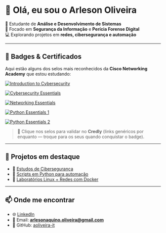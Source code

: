 # 👋 Olá, eu sou o Arleson Oliveira  

🎯 Estudante de **Análise e Desenvolvimento de Sistemas**  
🔐 Focado em **Segurança da Informação** e **Perícia Forense Digital**  
💻 Explorando projetos em **redes, cibersegurança e automação**  

---

## 🚀 Badges & Certificados

Aqui estão alguns dos selos mais reconhecidos da **Cisco Networking Academy** que estou estudando:

[![Introduction to Cybersecurity](https://images.credly.com/size/110x110/images/0b3d3f77-0707-4f50-9ab6-1c06d1c07a1e/Cisco_Introduction_to_Cybersecurity.png)](https://www.credly.com/org/cisco/badge/introduction-to-cybersecurity)

[![Cybersecurity Essentials](https://images.credly.com/size/110x110/images/af8c6c47-2e37-4082-b9a9-3bb0f7afaf82/Cisco_Cybersecurity_Essentials.png)](https://www.credly.com/org/cisco/badge/cybersecurity-essentials)

[![Networking Essentials](https://images.credly.com/size/110x110/images/5bdd6a39-3e03-4444-9510-ecff80c9ce79/image.png)](https://www.credly.com/badges/9ab74dba-2485-4018-9d1a-ef263496a3cc/public_url)

[![Python Essentials 1](https://images.credly.com/size/110x110/images/3065563d-f6fe-4e63-a5f3-918c8f3f6ce2/Cisco_Python_Essentials_1.png)](https://www.credly.com/org/cisco/badge/python-essentials-1)

[![Python Essentials 2](https://images.credly.com/size/110x110/images/cf5f3c07-7c74-4067-9ed9-0f5f91aa8a3b/Cisco_Python_Essentials_2.png)](https://www.credly.com/org/cisco/badge/python-essentials-2)

> 🔗 Clique nos selos para validar no **Credly** (links genéricos por enquanto — troque para os seus quando conquistar o badge).  

---

## 📂 Projetos em destaque

- 🔎 [Estudos de Cibersegurança](#)  
- 🐍 [Scripts em Python para automação](#)  
- 🐧 [Laboratórios Linux + Redes com Docker](#)  

---

## 📫 Onde me encontrar

- 🌐 [LinkedIn](https://www.linkedin.com/in/arleson-oliveira-229509339/)  
- 📧 Email: **arlesonaquino.oliveira@gmail.com**  
- 💾 GitHub: [aoliveira-it](https://github.com/aoliveira-it)  

